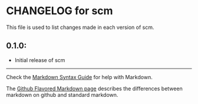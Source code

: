 # CHANGELOG for scm

This file is used to list changes made in each version of scm.

## 0.1.0:

* Initial release of scm

- - -
Check the [Markdown Syntax Guide](http://daringfireball.net/projects/markdown/syntax) for help with Markdown.

The [Github Flavored Markdown page](http://github.github.com/github-flavored-markdown/) describes the differences between markdown on github and standard markdown.
